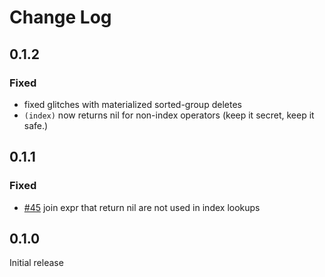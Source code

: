 # Change Log

## 0.1.2

### Fixed

- fixed glitches with materialized sorted-group deletes
- `(index)` now returns nil for non-index operators (keep it secret, keep it safe.)

## 0.1.1 

### Fixed

- [#45](https://github.com/wotbrew/relic/issues/45) join expr that return nil are not used in index lookups

## 0.1.0 

Initial release